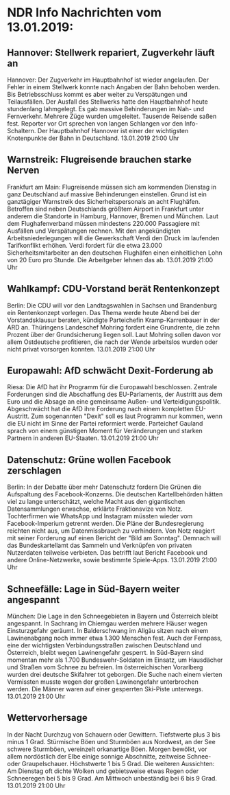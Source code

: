 # NDR Info Nachrichten vom 13.01.2019:


## Hannover: Stellwerk repariert, Zugverkehr läuft an
Hannover: Der Zugverkehr im Hauptbahnhof ist wieder angelaufen. Der Fehler in einem Stellwerk konnte nach Angaben der Bahn behoben werden. Bis Betriebsschluss kommt es aber weiter zu Verspätungen und Teilausfällen. Der Ausfall des Stellwerks hatte den Hauptbahnhof heute stundenlang lahmgelegt. Es gab massive Behinderungen im Nah- und Fernverkehr. Mehrere Züge wurden umgeleitet. Tausende Reisende saßen fest. Reporter vor Ort sprechen von langen Schlangen vor den Info-Schaltern. Der Hauptbahnhof Hannover ist einer der wichtigsten Knotenpunkte der Bahn in Deutschland. 13.01.2019 21:00 Uhr 

## Warnstreik: Flugreisende brauchen starke Nerven
Frankfurt am Main: Flugreisende müssen sich am kommenden Dienstag in ganz Deutschland auf massive Behinderungen einstellen. Grund ist ein ganztägiger Warnstreik des Sicherheitspersonals an acht Flughäfen. Betroffen sind neben Deutschlands größtem Airport in Frankfurt unter anderem die Standorte in Hamburg, Hannover, Bremen und München. Laut dem Flughafenverband müssen mindestens 220.000 Passagiere mit Ausfällen und Verspätungen rechnen. Mit den angekündigten Arbeitsniederlegungen will die Gewerkschaft Verdi den Druck im laufenden Tarifkonflikt erhöhen. Verdi fordert für die etwa 23.000 Sicherheitsmitarbeiter an den deutschen Flughäfen einen einheitlichen Lohn von 20 Euro pro Stunde. Die Arbeitgeber lehnen das ab. 13.01.2019 21:00 Uhr 

## Wahlkampf: CDU-Vorstand berät Rentenkonzept
Berlin: Die CDU will vor den Landtagswahlen in Sachsen und Brandenburg ein Rentenkonzept vorlegen. Das Thema werde heute Abend bei der Vorstandsklausur beraten, kündigte Parteichefin Kramp-Karrenbauer in der ARD an. Thüringens Landeschef Mohring fordert eine Grundrente, die zehn Prozent über der Grundsicherung liegen soll. Laut Mohring sollen davon vor allem Ostdeutsche profitieren, die nach der Wende arbeitslos wurden oder nicht privat vorsorgen konnten. 13.01.2019 21:00 Uhr 

## Europawahl: AfD schwächt Dexit-Forderung ab
Riesa: Die AfD hat ihr Programm für die Europawahl beschlossen. Zentrale Forderungen sind die Abschaffung des EU-Parlaments, der Austritt aus dem Euro und die Absage an eine gemeinsame Außen- und Verteidigungspolitik. Abgeschwächt hat die AfD ihre Forderung nach einem kompletten EU-Austritt. Zum sogenannten "Dexit" soll es laut Programm nur kommen, wenn die EU nicht im Sinne der Partei reformiert werde. Parteichef Gauland sprach von einem günstigen Moment für Veränderungen und starken Partnern in anderen EU-Staaten. 13.01.2019 21:00 Uhr 

## Datenschutz: Grüne wollen Facebook zerschlagen
Berlin: In der Debatte über mehr Datenschutz fordern Die Grünen die Aufspaltung des Facebook-Konzerns. Die deutschen Kartellbehörden hätten viel zu lange unterschätzt, welche Macht aus den gigantischen Datensammlungen erwachse, erklärte Fraktionsvize von Notz. Tochterfirmen wie WhatsApp und Instagram müssten wieder vom Facebook-Imperium getrennt werden. Die Pläne der Bundesregierung reichten nicht aus, um Datenmissbrauch zu verhindern. Von Notz reagiert mit seiner Forderung auf einen Bericht der "Bild am Sonntag". Demnach will das Bundeskartellamt das Sammeln und Verknüpfen von privaten Nutzerdaten teilweise verbieten. Das betrifft laut Bericht Facebook und andere Online-Netzwerke, sowie bestimmte Spiele-Apps. 13.01.2019 21:00 Uhr 

## Schneefälle: Lage in Süd-Bayern weiter angespannt
München: Die Lage in den Schneegebieten in Bayern und Österreich bleibt angespannt. In Sachrang im Chiemgau werden mehrere Häuser wegen Einsturzgefahr geräumt. In Balderschwang im Allgäu sitzen nach einem Lawinenabgang noch immer etwa 1.300 Menschen fest. Auch der Fernpass, eine der wichtigsten Verbindungsstraßen zwischen Deutschland und Österreich, bleibt wegen Lawinengefahr gesperrt. In Süd-Bayern sind momentan mehr als 1.700 Bundeswehr-Soldaten im Einsatz, um Hausdächer und Straßen vom Schnee zu befreien. Im österreichischen Vorarlberg wurden drei deutsche Skifahrer tot geborgen. Die Suche nach einem vierten Vermissten musste wegen der großen Lawinengefahr unterbrochen werden. Die Männer waren auf einer gesperrten Ski-Piste unterwegs. 13.01.2019 21:00 Uhr 

## Wettervorhersage
In der Nacht Durchzug von Schauern oder Gewittern. Tiefstwerte plus 3 bis minus 1 Grad. Stürmische Böen und Sturmböen aus Nordwest, an der See schwere Sturmböen, vereinzelt orkanartige Böen. Morgen bewölkt, vor allem nordöstlich der Elbe einige sonnige Abschnitte, zeitweise Schnee- oder Graupelschauer. Höchstwerte 1 bis 5 Grad. Die weiteren Aussichten: Am Dienstag oft dichte Wolken und gebietsweise etwas Regen oder Schneeregen bei 5 bis 9 Grad. Am Mittwoch unbeständig bei 6 bis 9 Grad. 13.01.2019 21:00 Uhr 
